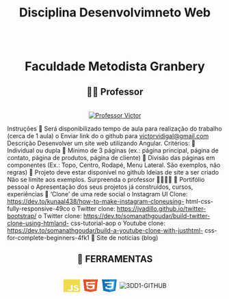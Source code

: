 <h1 align="center">Disciplina Desenvolvimneto Web</h1>

<div align="center" style="display: inline_block"><br>
    <img alt="" src="https://img.shields.io/github/issues/{3DD1}/{project_savemoney_2}.svg" >
    <img alt="" src="https://img.shields.io/github/issues-closed/{username}/{repo-name}.svg" >
   <h1 align="center">Faculdade Metodista Granbery</h1>    
    </div>


<h2 align="center">👨‍🏫 Professor</h2>
<div align="center" style="display: inline_block"><br>
    <a href="https://www.linkedin.com/in/victor-vidigal-ribeiro/"><img alt="Professor Victor" src="https://media-exp1.licdn.com/dms/image/C5603AQHtkQ9HtfBGTQ/profile-displayphoto-shrink_200_200/0/1516439161348?e=1634774400&v=beta&t=527eM7Wr0wBesGQFawDbI2IQnNbfVdLU9hbRH_kFLVY" width="115"></a>
    </div>

Instruções
 Será disponibilizado tempo de aula para realização do trabalho (cerca de 1 aula)
o Enviar link do o github para victorvidigal@gmail.com
Descrição
Desenvolver um site web utilizando Angular. Critérios:
 Individual ou dupla
 Mínimo de 3 páginas (ex.: página principal, página de contato, página de produtos, página
de cliente)
 Divisão das páginas em componentes (Ex.: Topo, Centro, Rodapé, Menu Lateral. São
exemplos, não regras)
 Projeto deve estar disponível no github
Ideias de site a ser criado
Não se limite aos exemplos. Surpreenda o professor 􀦸􀦹􀦺􀦻
 Portifólio pessoal
o Apresentação dos seus projetos já construídos, cursos, experiências
 ‘Clone’ de uma rede social
o Instagram UI Clone: https://dev.to/kunaal438/how-to-make-instagram-cloneusing-
html-css-fully-responsive-49co
o Twitter clone: https://jvadillo.github.io/twitter-bootstrap/
o Twitter clone: https://dev.to/somanathgoudar/build-twitter-clone-using-htmland-
css-tutorial-aop
o Youtube clone: https://dev.to/somanathgoudar/build-a-youtube-clone-with-justhtml-
css-for-complete-beginners-4fk1
 Site de notícias (blog)

<h2 align="center">🧪 FERRAMENTAS</h2>

<div align="center" style="display: inline_block"><br>
  
  <img align="center" alt="3DD1-Js" height="30" width="40" src="https://raw.githubusercontent.com/devicons/devicon/master/icons/javascript/javascript-plain.svg">  
  <img align="center" alt="3DD1-HTML" height="30" width="40" src="https://raw.githubusercontent.com/devicons/devicon/master/icons/html5/html5-original.svg">
  <img align="center" alt="3DD1-CSS" height="30" width="40" src="https://raw.githubusercontent.com/devicons/devicon/master/icons/css3/css3-original.svg">
  <img align="center" alt="3DD1-GITHUB" height="50" width="40" src="https://cdn.jsdelivr.net/gh/devicons/devicon/icons/github/github-original.svg">  
</div>
